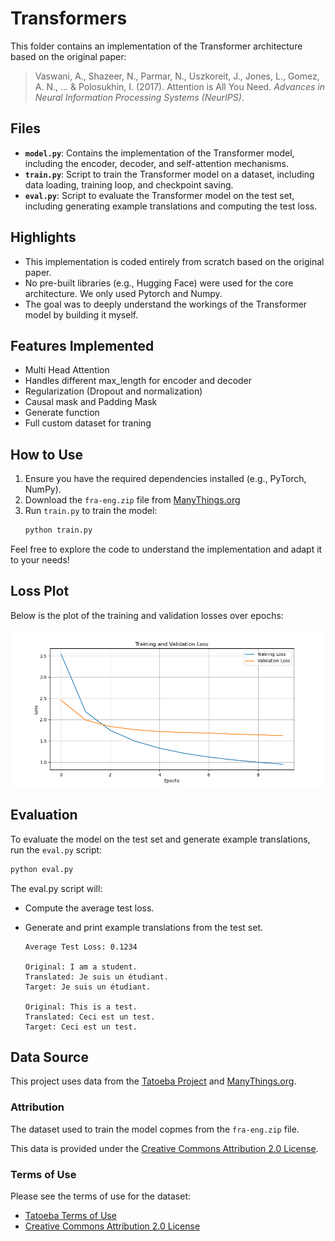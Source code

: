 # Transformers

This folder contains an implementation of the Transformer architecture based on the original paper:

> Vaswani, A., Shazeer, N., Parmar, N., Uszkoreit, J., Jones, L., Gomez, A. N., ... & Polosukhin, I. (2017). Attention is All You Need. *Advances in Neural Information Processing Systems (NeurIPS)*.

## Files

- **`model.py`**: Contains the implementation of the Transformer model, including the encoder, decoder, and self-attention mechanisms.
- **`train.py`**: Script to train the Transformer model on a dataset, including data loading, training loop, and checkpoint saving.
- **`eval.py`**: Script to evaluate the Transformer model on the test set, including generating example translations and computing the test loss.


## Highlights

- This implementation is coded entirely from scratch based on the original paper.
- No pre-built libraries (e.g., Hugging Face) were used for the core architecture. We only used Pytorch and Numpy.
- The goal was to deeply understand the workings of the Transformer model by building it myself.

## Features Implemented
- Multi Head Attention
- Handles different max_length for encoder and decoder
- Regularization (Dropout and normalization)
- Causal mask and Padding Mask
- Generate function
- Full custom dataset for traning

## How to Use

1. Ensure you have the required dependencies installed (e.g., PyTorch, NumPy).
2. Download the `fra-eng.zip` file from [ManyThings.org](http://www.manythings.org/anki/)
2. Run `train.py` to train the model:
   ```bash
   python train.py
   ```

Feel free to explore the code to understand the implementation and adapt it to your needs!

## Loss Plot

Below is the plot of the training and validation losses over epochs:

![Loss Plot](loss_plot.png)

## Evaluation
To evaluate the model on the test set and generate example translations, run the `eval.py` script:
   ```bash
   python eval.py
   ```
The eval.py script will:

- Compute the average test loss.
- Generate and print example translations from the test set.

   ```
   Average Test Loss: 0.1234

   Original: I am a student.
   Translated: Je suis un étudiant.
   Target: Je suis un étudiant.

   Original: This is a test.
   Translated: Ceci est un test.
   Target: Ceci est un test.
   ```



## Data Source
This project uses data from the [Tatoeba Project](http://tatoeba.org) and [ManyThings.org](http://www.manythings.org/anki/).

### Attribution
The dataset used to train the model copmes from the `fra-eng.zip` file.

This data is provided under the [Creative Commons Attribution 2.0 License](http://creativecommons.org/licenses/by/2.0).

### Terms of Use
Please see the terms of use for the dataset:
- [Tatoeba Terms of Use](http://tatoeba.org/eng/terms_of_use)
- [Creative Commons Attribution 2.0 License](http://creativecommons.org/licenses/by/2.0)

